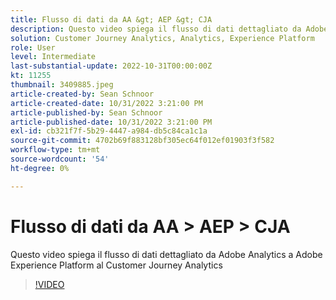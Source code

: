 ```yaml
---
title: Flusso di dati da AA &gt; AEP &gt; CJA
description: Questo video spiega il flusso di dati dettagliato da Adobe Analytics a Adobe Experience Platform al Customer Journey Analytics
solution: Customer Journey Analytics, Analytics, Experience Platform
role: User
level: Intermediate
last-substantial-update: 2022-10-31T00:00:00Z
kt: 11255
thumbnail: 3409885.jpeg
article-created-by: Sean Schnoor
article-created-date: 10/31/2022 3:21:00 PM
article-published-by: Sean Schnoor
article-published-date: 10/31/2022 3:21:00 PM
exl-id: cb321f7f-5b29-4447-a984-db5c84ca1c1a
source-git-commit: 4702b69f883128bf305ec64f012ef01903f3f582
workflow-type: tm+mt
source-wordcount: '54'
ht-degree: 0%

---
```


# Flusso di dati da AA > AEP > CJA

Questo video spiega il flusso di dati dettagliato da Adobe Analytics a Adobe Experience Platform al Customer Journey Analytics

>[!VIDEO](https://video.tv.adobe.com/v/3409885/?quality=12&learn=on)
